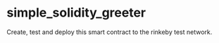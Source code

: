 # simple_solidity_greeter

Create, test and deploy this smart contract to the rinkeby test network.
